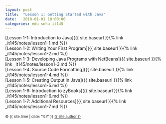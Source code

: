 ```yaml
---
layout: post
title:  "Lesson 1: Getting Started with Java"
date:   2018-01-01 18:00:00
categories: edu snhu it145
---
```

[Lesson 1-1: Introduction to Java]({{ site.baseurl }}{% link _it145/notes/lesson1-1.md %})<br />
[Lesson 1-2: Writing Your First Program]({{ site.baseurl }}{% link _it145/notes/lesson1-2.md %})<br />
[Lesson 1-3: Developing Java Programs with NetBeans]({{ site.baseurl }}{% link _it145/notes/lesson1-3.md %})<br />
[Lesson 1-4: Source Code Formatting]({{ site.baseurl }}{% link _it145/notes/lesson1-4.md %})<br />
[Lesson 1-5: Creating Output in Java]({{ site.baseurl }}{% link _it145/notes/lesson1-5.md %})<br />
[Lesson 1-6: Introduction to zyBooks]({{ site.baseurl }}{% link _it145/notes/lesson1-6.md %})<br />
[Lesson 1-7: Additional Resources]({{ site.baseurl }}{% link _it145/notes/lesson1-7.md %})<br />
<br/>
<span><small>&copy; {{ site.time | date: '%Y' }} <a href="/" class="black">{{ site.author }}</a></small></span>

